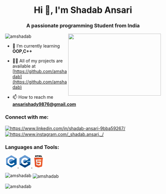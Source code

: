 <h1 align="center">Hi 👋, I'm Shadab Ansari</h1>
<h3 align="center">A passionate programming Student from India</h3>
<img width="300" height="200" align="right" src="https://media0.giphy.com/media/qgQUggAC3Pfv687qPC/200w.gif?cid=790b761157sfiw1ovbljfeooxndhl77kosrbv28udstnmt4o&ep=v1_gifs_search&rid=200w.gif&ct=g"/>

<p align="left"> <img src="https://komarev.com/ghpvc/?username=amshadab&label=Profile%20views&color=0e75b6&style=flat" alt="amshadab" /> </p>

- 🌱 I’m currently learning **OOP,C++**

- 👨‍💻 All of my projects are available at [https://github.com/amshadab](https://github.com/amshadab)

- 📫 How to reach me **ansarishady9876@gmail.com**

<h3 align="left">Connect with me:</h3>
<p align="left">
<a href="https://linkedin.com/in/https://www.linkedin.com/in/shadab-ansari-9bba59267/" target="blank"><img align="center" src="https://raw.githubusercontent.com/rahuldkjain/github-profile-readme-generator/master/src/images/icons/Social/linked-in-alt.svg" alt="https://www.linkedin.com/in/shadab-ansari-9bba59267/" height="30" width="40" /></a>
<a href="https://instagram.com/https://www.instagram.com/_shadab.ansari._/" target="blank"><img align="center" src="https://raw.githubusercontent.com/rahuldkjain/github-profile-readme-generator/master/src/images/icons/Social/instagram.svg" alt="https://www.instagram.com/_shadab.ansari._/" height="30" width="40" /></a>
</p>

<h3 align="left">Languages and Tools:</h3>
<p align="left"> <a href="https://www.cprogramming.com/" target="_blank" rel="noreferrer"> <img src="https://raw.githubusercontent.com/devicons/devicon/master/icons/c/c-original.svg" alt="c" width="40" height="40"/> </a> <a href="https://www.w3schools.com/cpp/" target="_blank" rel="noreferrer"> <img src="https://raw.githubusercontent.com/devicons/devicon/master/icons/cplusplus/cplusplus-original.svg" alt="cplusplus" width="40" height="40"/> </a> <a href="https://www.w3.org/html/" target="_blank" rel="noreferrer"> <img src="https://raw.githubusercontent.com/devicons/devicon/master/icons/html5/html5-original-wordmark.svg" alt="html5" width="40" height="40"/> </a> </p>

<p><img align="left" src="https://github-readme-stats.vercel.app/api/top-langs?username=amshadab&show_icons=true&locale=en&layout=compact" alt="amshadab" /></p>

<p>&nbsp;<img align="center" src="https://github-readme-stats.vercel.app/api?username=amshadab&show_icons=true&locale=en" alt="amshadab" /></p>

<p><img align="center" src="https://github-readme-streak-stats.herokuapp.com/?user=amshadab&" alt="amshadab" /></p>
